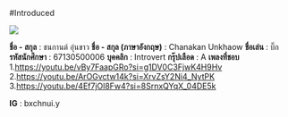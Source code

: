 #Introduced 

<img src="https://github.com/siravijbb/INT100-G1-05/blob/41cb84399dcb6127ae2b3a09faa0031ee6ca77fe/images/Chanakan/Chanakan.jpg"/>

**ชื่อ - สกุล** : ชนกานต์ อุ่นขาว
**ชื่อ - สกุล (ภาษาอังกฤษ)** : Chanakan Unkhaow 
**ชื่อเล่น** : บิ๊ก
**รหัสนักศึกษา** : 67130500006
**บุคคลิก** : Introvert 
**กรุ๊ปเลือด** : A
**เพลงที่ชอบ**
    1.https://youtu.be/vBy7FaapGRo?si=g1DV0C3FjwK4H9Hv
    2.https://youtu.be/ArOGvctw14k?si=XrvZsY2Ni4_NytPK
    3.https://youtu.be/4Ef7jOl8Fw4?si=8SrnxQYqX_04DE5k

**IG** : bxchnui.y
